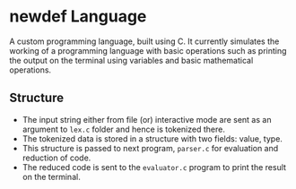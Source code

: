 # newdef Language
A custom programming language, built using C. It currently simulates the working of a programming language with basic operations such as printing the output on the terminal using variables and basic mathematical operations.

## Structure
- The input string either from file (or) interactive mode are sent as an argument to `lex.c` folder and hence is tokenized there.
- The tokenized data is stored in a structure with two fields: value, type.
- This structure is passed to next program, `parser.c` for evaluation and reduction of code.
- The reduced code is sent to the `evaluator.c` program to print the result on the terminal.


